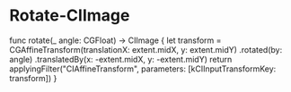 # Rotate-CIImage

func rotate(_ angle: CGFloat) -> CIImage {
        let transform = CGAffineTransform(translationX: extent.midX, y: extent.midY)
            .rotated(by: angle)
            .translatedBy(x: -extent.midX, y: -extent.midY)
        return applyingFilter("CIAffineTransform", parameters: [kCIInputTransformKey: transform])
        }

